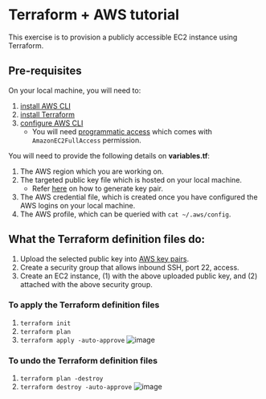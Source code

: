 # Terraform + AWS tutorial 
This exercise is to provision a publicly accessible EC2 instance using Terraform. 

## Pre-requisites
On your local machine, you will need to: 
1. [install AWS CLI](https://docs.aws.amazon.com/cli/latest/userguide/install-cliv2.html) 
1. [install Terraform](https://www.terraform.io/downloads.html)
1. [configure AWS CLI](https://docs.aws.amazon.com/cli/latest/userguide/cli-configure-files.html)
    * You will need [programmatic access](https://docs.aws.amazon.com/general/latest/gr/aws-sec-cred-types.html#access-keys-and-secret-access-keys) which comes with `AmazonEC2FullAccess` permission.  

You will need to provide the following details on **variables.tf**: 
1. The AWS region which you are working on. 
1. The targeted public key file which is hosted on your local machine. 
    * Refer [here](https://docs.rightscale.com/faq/How_Do_I_Generate_My_Own_SSH_Key_Pair.html) on how to generate key pair. 
1. The AWS credential file, which is created once you have configured the AWS logins on your local machine.
1. The AWS profile, which can be queried with `cat ~/.aws/config`. 

## What the Terraform definition files do: 
1. Upload the selected public key into [AWS key pairs](https://docs.aws.amazon.com/AWSEC2/latest/UserGuide/ec2-key-pairs.html#how-to-generate-your-own-key-and-import-it-to-aws). 
1. Create a security group that allows inbound SSH, port 22, access. 
1. Create an EC2 instance, (1) with the above uploaded public key, and (2) attached with the above security group. 

### To apply the Terraform definition files
1. `terraform init`
1. `terraform plan`
1. `terraform apply -auto-approve`
![image](https://user-images.githubusercontent.com/71627887/94344659-5dbec100-0053-11eb-8336-4db39cd37207.png)

### To undo the Terraform definition files
1. `terraform plan -destroy`
1. `terraform destroy -auto-approve` 
![image](https://user-images.githubusercontent.com/71627887/94344592-133d4480-0053-11eb-9111-1e076ac3f88a.png)
